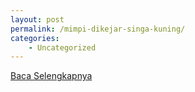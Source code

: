 ```yaml
---
layout: post
permalink: /mimpi-dikejar-singa-kuning/
categories:
    - Uncategorized
---
```


[Baca Selengkapnya](/08)